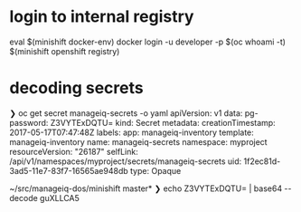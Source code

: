 # login to internal registry

eval $(minishift docker-env)
docker login -u developer -p $(oc whoami -t) $(minishift openshift registry)

# decoding secrets
❯ oc get secret manageiq-secrets -o yaml
apiVersion: v1
data:
  pg-password: Z3VYTExDQTU=
kind: Secret
metadata:
  creationTimestamp: 2017-05-17T07:47:48Z
  labels:
    app: manageiq-inventory
    template: manageiq-inventory
  name: manageiq-secrets
  namespace: myproject
  resourceVersion: "26187"
  selfLink: /api/v1/namespaces/myproject/secrets/manageiq-secrets
  uid: 1f2ec81d-3ad5-11e7-83f7-16565ae948db
type: Opaque

~/src/manageiq-dos/minishift master*
❯ echo Z3VYTExDQTU= | base64 --decode
guXLLCA5
